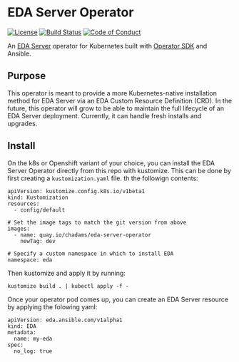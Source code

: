 # EDA Server Operator

[![License](https://img.shields.io/badge/License-Apache%202.0-blue.svg)](https://opensource.org/licenses/Apache-2.0)
[![Build Status](https://github.com/ansible/awx-operator/workflows/CI/badge.svg?event=push)](https://github.com/ansible/awx-operator/actions)
[![Code of Conduct](https://img.shields.io/badge/code%20of%20conduct-Ansible-yellow.svg)](https://docs.ansible.com/ansible/latest/community/code_of_conduct.html) 

An [EDA Server](https://github.com/ansible/eda-server) operator for Kubernetes built with [Operator SDK](https://github.com/operator-framework/operator-sdk) and Ansible.

## Purpose

This operator is meant to provide a more Kubernetes-native installation method for EDA Server via an EDA Custom Resource Definition (CRD). In the future, this operator will grow to be able to maintain the full lifecycle of an EDA Server deployment. Currently, it can handle fresh installs and upgrades.

## Install

On the k8s or Openshift variant of your choice, you can install the EDA Server Operator directly from this repo with kustomize.  This can be done by first creating a `kustomization.yaml` file. 
th the followign contents:

```
apiVersion: kustomize.config.k8s.io/v1beta1
kind: Kustomization
resources:
  - config/default

# Set the image tags to match the git version from above
images:
  - name: quay.io/chadams/eda-server-operator
    newTag: dev

# Specify a custom namespace in which to install EDA
namespace: eda
```

Then kustomize and apply it by running:

```
kustomize build . | kubectl apply -f -
```

Once your operator pod comes up, you can create an EDA Server resource by applying the folowing yaml:

```
apiVersion: eda.ansible.com/v1alpha1
kind: EDA
metadata:
  name: my-eda
spec:
  no_log: true
```
